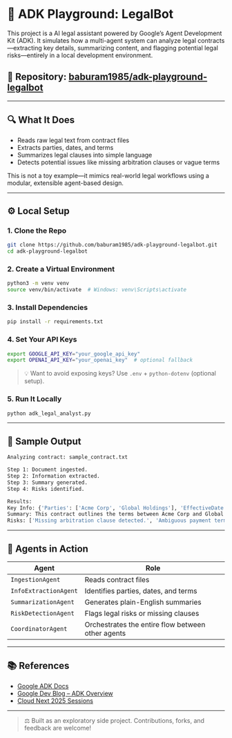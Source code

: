 # 🧠 ADK Playground: LegalBot

This project is a  AI legal assistant powered by Google’s Agent Development Kit (ADK). It simulates how a multi-agent system can analyze legal contracts—extracting key details, summarizing content, and flagging potential legal risks—entirely in a local development environment.

## 📌 Repository: [baburam1985/adk-playground-legalbot](https://github.com/baburam1985/adk-playground-legalbot)

---

## 🔍 What It Does

- Reads raw legal text from contract files
- Extracts parties, dates, and terms
- Summarizes legal clauses into simple language
- Detects potential issues like missing arbitration clauses or vague terms

This is not a toy example—it mimics real-world legal workflows using a modular, extensible agent-based design.

---

## ⚙️ Local Setup

### 1. Clone the Repo

```bash
git clone https://github.com/baburam1985/adk-playground-legalbot.git
cd adk-playground-legalbot
```

### 2. Create a Virtual Environment

```bash
python3 -m venv venv
source venv/bin/activate  # Windows: venv\Scripts\activate
```

### 3. Install Dependencies

```bash
pip install -r requirements.txt
```

### 4. Set Your API Keys

```bash
export GOOGLE_API_KEY="your_google_api_key"
export OPENAI_API_KEY="your_openai_key"  # optional fallback
```

> 💡 Want to avoid exposing keys? Use `.env` + `python-dotenv` (optional setup).

### 5. Run It Locally

```bash
python adk_legal_analyst.py
```

---

## 🧪 Sample Output

```bash
Analyzing contract: sample_contract.txt

Step 1: Document ingested.
Step 2: Information extracted.
Step 3: Summary generated.
Step 4: Risks identified.

Results:
Key Info: {'Parties': ['Acme Corp', 'Global Holdings'], 'EffectiveDate': '2025-01-01'}
Summary: This contract outlines the terms between Acme Corp and Global Holdings...
Risks: ['Missing arbitration clause detected.', 'Ambiguous payment terms found.']
```

---

## 🧠 Agents in Action

| Agent                  | Role                                                  |
|------------------------|-------------------------------------------------------|
| `IngestionAgent`       | Reads contract files                                  |
| `InfoExtractionAgent`  | Identifies parties, dates, and terms                  |
| `SummarizationAgent`   | Generates plain-English summaries                     |
| `RiskDetectionAgent`   | Flags legal risks or missing clauses                  |
| `CoordinatorAgent`     | Orchestrates the entire flow between other agents     |


---

## 📚 References

- [Google ADK Docs](https://google.github.io/adk-docs)
- [Google Dev Blog – ADK Overview](https://developers.googleblog.com/en/agent-development-kit-easy-to-build-multi-agent-applications)
- [Cloud Next 2025 Sessions](https://cloud.withgoogle.com/next)

---

> ⚖️ Built as an exploratory side project. Contributions, forks, and feedback are welcome!
